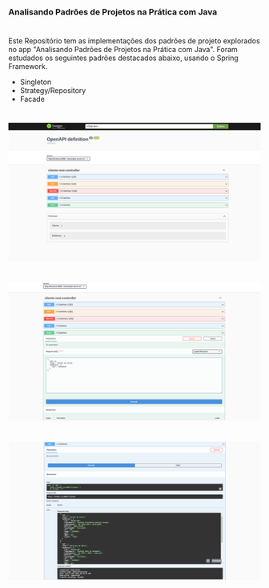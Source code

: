 ### Analisando Padrões de Projetos na Prática com Java
#

Este Repositório tem as implementações dos padrões de projeto explorados no app "Analisando Padrões de Projetos na Prática com Java". Foram estudados os seguintes padrões destacados abaixo, usando o Spring Framework.

- Singleton
- Strategy/Repository
- Facade
#

![Home](https://github.com/Notlynoel/app-design-pattern/blob/main/assets/first-image.png)
#

![Cadastrando Cliente](https://github.com/Notlynoel/app-design-pattern/blob/main/assets/post.png)
#

![Lista os Clientes](https://github.com/Notlynoel/app-design-pattern/blob/main/assets/get.png)
